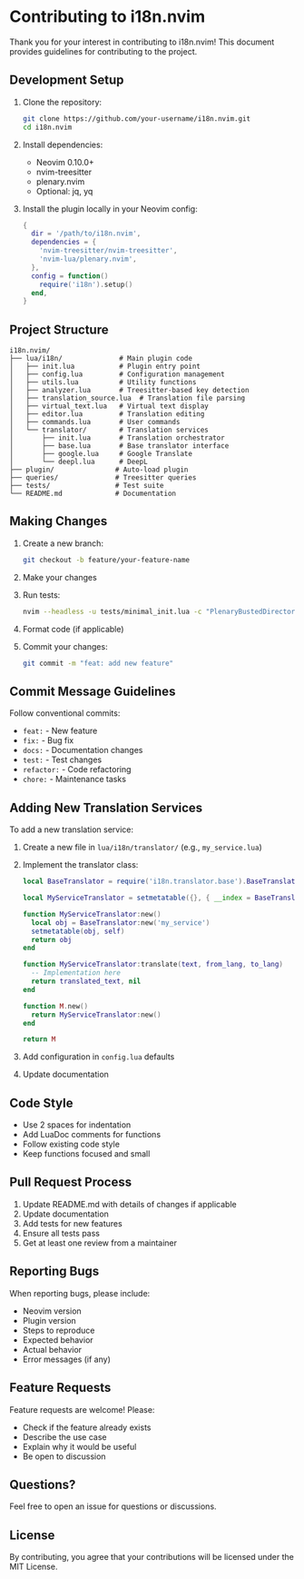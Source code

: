 # Contributing to i18n.nvim

Thank you for your interest in contributing to i18n.nvim! This document provides guidelines for contributing to the project.

## Development Setup

1. Clone the repository:
   ```bash
   git clone https://github.com/your-username/i18n.nvim.git
   cd i18n.nvim
   ```

2. Install dependencies:
   - Neovim 0.10.0+
   - nvim-treesitter
   - plenary.nvim
   - Optional: jq, yq

3. Install the plugin locally in your Neovim config:
   ```lua
   {
     dir = '/path/to/i18n.nvim',
     dependencies = {
       'nvim-treesitter/nvim-treesitter',
       'nvim-lua/plenary.nvim',
     },
     config = function()
       require('i18n').setup()
     end,
   }
   ```

## Project Structure

```
i18n.nvim/
├── lua/i18n/              # Main plugin code
│   ├── init.lua           # Plugin entry point
│   ├── config.lua         # Configuration management
│   ├── utils.lua          # Utility functions
│   ├── analyzer.lua       # Treesitter-based key detection
│   ├── translation_source.lua  # Translation file parsing
│   ├── virtual_text.lua   # Virtual text display
│   ├── editor.lua         # Translation editing
│   ├── commands.lua       # User commands
│   └── translator/        # Translation services
│       ├── init.lua       # Translation orchestrator
│       ├── base.lua       # Base translator interface
│       ├── google.lua     # Google Translate
│       └── deepl.lua      # DeepL
├── plugin/               # Auto-load plugin
├── queries/              # Treesitter queries
├── tests/                # Test suite
└── README.md             # Documentation
```

## Making Changes

1. Create a new branch:
   ```bash
   git checkout -b feature/your-feature-name
   ```

2. Make your changes

3. Run tests:
   ```bash
   nvim --headless -u tests/minimal_init.lua -c "PlenaryBustedDirectory tests/"
   ```

4. Format code (if applicable)

5. Commit your changes:
   ```bash
   git commit -m "feat: add new feature"
   ```

## Commit Message Guidelines

Follow conventional commits:

- `feat:` - New feature
- `fix:` - Bug fix
- `docs:` - Documentation changes
- `test:` - Test changes
- `refactor:` - Code refactoring
- `chore:` - Maintenance tasks

## Adding New Translation Services

To add a new translation service:

1. Create a new file in `lua/i18n/translator/` (e.g., `my_service.lua`)

2. Implement the translator class:
   ```lua
   local BaseTranslator = require('i18n.translator.base').BaseTranslator

   local MyServiceTranslator = setmetatable({}, { __index = BaseTranslator })

   function MyServiceTranslator:new()
     local obj = BaseTranslator:new('my_service')
     setmetatable(obj, self)
     return obj
   end

   function MyServiceTranslator:translate(text, from_lang, to_lang)
     -- Implementation here
     return translated_text, nil
   end

   function M.new()
     return MyServiceTranslator:new()
   end

   return M
   ```

3. Add configuration in `config.lua` defaults

4. Update documentation

## Code Style

- Use 2 spaces for indentation
- Add LuaDoc comments for functions
- Follow existing code style
- Keep functions focused and small

## Pull Request Process

1. Update README.md with details of changes if applicable
2. Update documentation
3. Add tests for new features
4. Ensure all tests pass
5. Get at least one review from a maintainer

## Reporting Bugs

When reporting bugs, please include:

- Neovim version
- Plugin version
- Steps to reproduce
- Expected behavior
- Actual behavior
- Error messages (if any)

## Feature Requests

Feature requests are welcome! Please:

- Check if the feature already exists
- Describe the use case
- Explain why it would be useful
- Be open to discussion

## Questions?

Feel free to open an issue for questions or discussions.

## License

By contributing, you agree that your contributions will be licensed under the MIT License.

